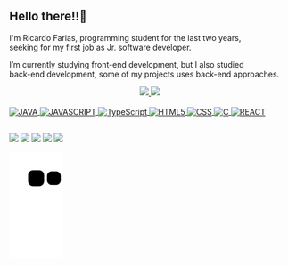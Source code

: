 ## Hello there!!👋

I'm Ricardo Farias, programming student for the last two years,<br>
seeking for my first job as Jr. software developer. 

I’m currently studying front-end development, but I also studied<br>
back-end development, some of my projects uses back-end approaches.

<div align="center">
  <a href="https://github.com/ricardo3113">
  <img height="180em" src="https://github-readme-stats.vercel.app/api?username=ricardo3113&show_icons=true&theme=dracula&include_all_commits=true&count_private=true"/>
  <img height="180em" src="https://github-readme-stats.vercel.app/api/top-langs/?username=ricardo3113&layout=compact&langs_count=8&theme=dracula"/>
</div>
  
<div style="display: inline_block"><br>
  <img align="center" alt="JAVA" height="30" width="40" src="https://cdn.jsdelivr.net/gh/devicons/devicon/icons/java/java-original-wordmark.svg" /> 
  <img align="center" alt="JAVASCRIPT" height="30" width="40"src="https://cdn.jsdelivr.net/gh/devicons/devicon/icons/javascript/javascript-original.svg" />          
  <img align="center" alt="TypeScript" height="30" width="40" src="https://cdn.jsdelivr.net/gh/devicons/devicon/icons/typescript/typescript-plain.svg" />          
  <img align="center" alt="HTML5" height="30" width="40" src="https://cdn.jsdelivr.net/gh/devicons/devicon/icons/html5/html5-original.svg" />          
  <img align="center" alt="CSS" height="30" width="40" src="https://cdn.jsdelivr.net/gh/devicons/devicon/icons/css3/css3-original.svg" />
  <img align="center" alt="C" height="30" width="40" src="https://cdn.jsdelivr.net/gh/devicons/devicon/icons/c/c-original.svg" />
  <img align="center" alt="REACT" height="30" width="40" src="https://cdn.jsdelivr.net/gh/devicons/devicon/icons/react/react-original.svg" />          
</div>
  
  ##

<div>
  <a href="https://www.linkedin.com/in/ricardo-farias-de-souza-2501614a" target="_blank"><img src="https://img.shields.io/badge/-LinkedIn-%230077B5?style=for-the-badge&logo=linkedin&logoColor=white" target="_blank"></a>  
  <a href="https://instagram.com/ricardo.farias311" target="_blank"><img src="https://img.shields.io/badge/-Instagram-%23E4405F?style=for-the-badge&logo=instagram&logoColor=white" target="_blank"></a> 	
  <a href="https://discord.gg/ricardoFarias311#4752" target="_blank"><img src="https://img.shields.io/badge/Discord-7289DA?style=for-the-badge&logo=discord&logoColor=white" target="_blank"></a> 
  <a href = "mailto:ricardofariasdesouza@gmail.com"><img src="https://img.shields.io/badge/Gmail-D14836?style=for-the-badge&logo=gmail&logoColor=white" target="_blank"></a>
  <a href = "mailto:ricardofariasdesouza@hotmail.com"><img src= "https://img.shields.io/badge/Microsoft_Outlook-0078D4?style=for-the-badge&logo=microsoft-outlook&logoColor=white" target="_blank"></a>
  
 ![Snake animation](https://github.com/ricardo3113/ricardo3113/blob/output/github-contribution-grid-snake.svg)
  
</div>
 
  
  
  
  
  
  
